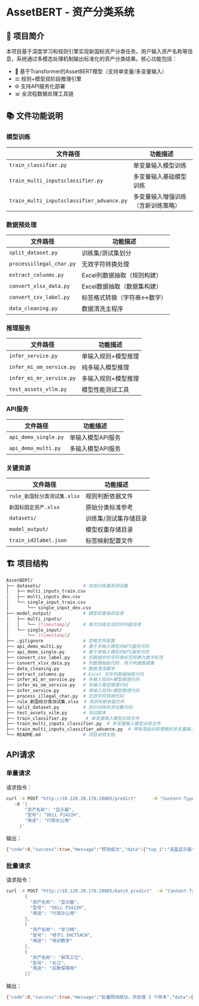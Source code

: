 # AssetBERT - 资产分类系统

## 📜 项目简介
本项目基于深度学习和规则引擎实现新国标资产分类任务。用户输入资产名称等信息，系统通过多模态处理机制输出标准化的资产分类结果。核心功能包括：
- 🧠 基于Transformer的AssetBERT模型（支持单变量/多变量输入）
- ⚖️ 规则+模型双阶段推理引擎
- 🌐 支持API服务化部署
- 📊 全流程数据处理工具链

## 📚 文件功能说明

### 模型训练
| 文件路径 | 功能描述 |
|---------|---------|
| `train_classifier.py` | 单变量输入模型训练 |
| `train_multi_inputsclassifier.py` | 多变量输入基础模型训练 |
| `train_multi_inputsclassifier_advance.py` | 多变量输入增强训练（含新训练策略） |

### 数据预处理
| 文件路径 | 功能描述 |
|---------|---------|
| `split_dataset.py` | 训练集/测试集划分 |
| `processillegal_char.py` | 无效字符转换处理 |
| `extract_colunms.py` | Excel列数据抽取（规则构建） |
| `convert_xlsx_data.py` | Excel数据抽取（数据集构建） |
| `convert_csv_label.py` | 标签格式转换（字符串↔数字） |
| `data_cleaning.py` | 数据清洗主程序 |

### 推理服务
| 文件路径 | 功能描述 |
|---------|---------|
| `infer_service.py` | 单输入规则+模型推理 |
| `infer_mi_om_service.py` | 纯多输入模型推理 |
| `infer_mi_mr_service.py` | 多输入规则+模型推理 |
| `test_assets_vllm.py` | 模型性能测试工具 |

### API服务
| 文件路径 | 功能描述 |
|---------|---------|
| `api_demo_single.py` | 单输入模型API服务 |
| `api_demo_multi.py` | 多输入模型API服务 |

### 关键资源
| 文件路径 | 功能描述 |
|---------|---------|
| `rule_新国标分类测试集.xlsx` | 规则判断依据文件 |
| `新国标固定资产.xlsx` | 原始分类标准参考 |
| `datasets/` | 训练集/测试集存储目录 |
| `model_output/` | 模型权重存储目录 |
| `train_id2label.json` | 标签映射配置文件 |

## 🏗️ 项目结构
```bash
AssetBERT/
├── datasets/                # 存放训练集和测试集
│   ├── multi_inputs_train.csv
│   ├── multi_inputs_dev.csv
│   └── single_input_train.csv
│       └── single_input_dev.csv
├── model_output/            # 模型权重保存目录
│   ├── multi_inputs/
│   │   └── [timestamp]/     # 每次训练生成的时间戳目录
│   └── single_input/
│       └── [timestamp]/
├── .gitignore               # 忽略文件配置
├── api_demo_multi.py        # 基于多输入模型的API服务代码
├── api_demo_single.py       # 基于单输入模型的API服务代码
├── convert_csv_label.py     # 将数据中的字符串标签转换为数字标签
├── convert_xlsx_data.py     # 列数据抽取代码，用于构建数据集
├── data_cleaning.py         # 数据清洗脚本
├── extract_columns.py       # Excel 文件列数据抽取代码
├── infer_mi_mr_service.py   # 多输入规则+模型推理代码
├── infer_mi_om_service.py   # 多输入模型推理代码
├── infer_service.py         # 单输入规则+模型推理代码
├── process_illegal_char.py  # 无效字符转换代码
├── rule_新国标分类测试集.xlsx  # 规则判断依据文件
├── split_dataset.py         # 划分训练和测试集代码
├── test_assets_vilm.py      # 测试脚本
├── train_classifier.py       # 单变量输入模型训练文件
├── train_multi_inputs_classifier.py  # 多变量输入模型训练文件
├── train_multi_inputs_classifier_advance.py  # 带有高级训练策略的多变量输入模型训练文件
└── README.md                # 项目说明文档
```

## API请求
### 单量请求
请求指令：
```bash
curl -X POST "http://10.120.20.176:20805/predict"      -H "Content-Type: application/json"   
   -d '{
       "资产名称": "显示器",
       "型号": "DELL P2422H",
       "用途": "行政办公用"
     }'
```
输出：
```bash
{"code":0,"success":true,"message":"预测成功","data":{"top_1":"液晶显示器","top_5":["液晶显示器","其他办公设备","等离子显示器","其他信息化"]}}
```

### 批量请求
请求指令：
```bash
curl -X POST "http://10.120.20.176:20805/batch_predict"  -H "Content-Type: application/json"  -d '[
       {
         "资产名称": "显示器",
         "型号": "DELL P2422H",
         "用途": "行政办公用"
       },
       {
         "资产名称": "学习椅",
         "型号": "椅子1 SHCT5ACH",
         "用途": "培训教学"
       },
       {
         "资产名称": "屏风工位",
         "型号": "长江",
         "用途": "后勤保障用"
       }]'
```
输出：
```bash
{"code":0,"success":true,"message":"批量预测成功，共处理 3 个样本","data":{"results":[{"top_1":"液晶显示器","top_5":["液晶显示器","其他办公设备","等离子显示器","其他信息化设备","其他计算机"]},{"top_1":"教学、实验用桌","top_5":["教学、实验用桌","教学仪器","试验箱及气候环境试验设备","直流电源","其他台、桌类"]},{"top_1":"办公桌","top_5":["办公桌","组合家具","其他家具","会议桌","其他厨卫用具"]}]}}
```
